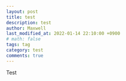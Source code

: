 ```yaml
---
layout: post
title: test
description: test
author: Maxwell
last_modified_at: 2022-01-14 22:10:00 +0900
# math: false
tags: tag
category: test
comments: true
---
```


Test
